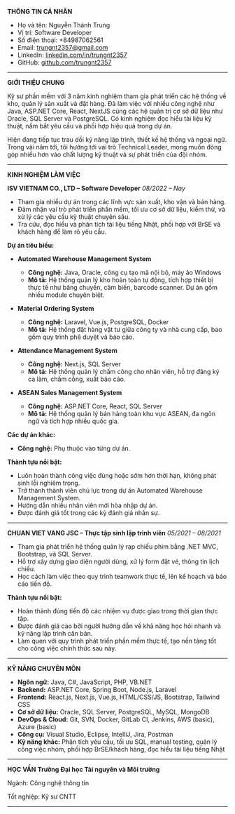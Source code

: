 **THÔNG TIN CÁ NHÂN**

* Họ và tên: Nguyễn Thành Trung
* Vị trí: Software Developer
* Số điện thoại: +84987062561
* Email: [trungnt2357@gmail.com](mailto:trungnt2357@gmail.com)
* LinkedIn: [linkedin.com/in/trungnt2357](https://www.linkedin.com/in/trungnt2357)
* GitHub: [github.com/trungnt2357](https://github.com/trungnt2357)

---

**GIỚI THIỆU CHUNG**

Kỹ sư phần mềm với 3 năm kinh nghiệm tham gia phát triển các hệ thống về kho, quản lý sản xuất và đặt hàng. Đã làm việc với nhiều công nghệ như Java, ASP.NET Core, React, NextJS cùng các hệ quản trị cơ sở dữ liệu như Oracle, SQL Server và PostgreSQL. Có kinh nghiệm đọc hiểu tài liệu kỹ thuật, nắm bắt yêu cầu và phối hợp hiệu quả trong dự án.

Hiện đang tiếp tục trau dồi kỹ năng lập trình, thiết kế hệ thống và ngoại ngữ. Trong vài năm tới, tôi hướng tới vai trò Technical Leader, mong muốn đóng góp nhiều hơn vào chất lượng kỹ thuật và sự phát triển của đội nhóm.

---

**KINH NGHIỆM LÀM VIỆC**

**ISV VIETNAM CO., LTD – Software Developer**
*08/2022 – Nay*

* Tham gia nhiều dự án trong các lĩnh vực sản xuất, kho vận và bán hàng.
* Đảm nhận vai trò phát triển phần mềm, tối ưu cơ sở dữ liệu, kiểm thử, và xử lý các yêu cầu kỹ thuật chuyên sâu.
* Tra cứu, đọc hiểu và phân tích tài liệu tiếng Nhật, phối hợp với BrSE và khách hàng để làm rõ yêu cầu.

**Dự án tiêu biểu:**

* **Automated Warehouse Management System**

  * **Công nghệ:** Java, Oracle, công cụ tạo mã nội bộ, máy ảo Windows
  * **Mô tả:** Hệ thống quản lý kho hoàn toàn tự động, tích hợp thiết bị thực tế như băng chuyền, cảm biến, barcode scanner. Dự án gồm nhiều module chuyên biệt.

* **Material Ordering System**

  * **Công nghệ:** Laravel, Vue.js, PostgreSQL, Docker
  * **Mô tả:** Hệ thống đặt hàng vật tư giữa công ty và nhà cung cấp, bao gồm quy trình phê duyệt và báo cáo.

* **Attendance Management System**

  * **Công nghệ:** Next.js, SQL Server
  * **Mô tả:** Hệ thống quản lý chấm công cho nhân viên, hỗ trợ đăng ký ca làm, chấm công, xuất báo cáo.

* **ASEAN Sales Management System**

  * **Công nghệ:** ASP.NET Core, React, SQL Server
  * **Mô tả:** Hệ thống quản lý bán hàng toàn khu vực ASEAN, đa ngôn ngữ và tích hợp nhiều quốc gia.

**Các dự án khác:**

* **Công nghệ:** Phụ thuộc vào từng dự án.
  
**Thành tựu nổi bật:**

* Luôn hoàn thành công việc đúng hoặc sớm hơn thời hạn, không phát sinh lỗi nghiêm trọng.
* Trở thành thành viên chủ lực trong dự án Automated Warehouse Management System.
* Hướng dẫn nhiều nhân viên mới hòa nhập dự án.
* Được đánh giá tốt trong các kỳ đánh giá nhân sự.

---

**CHUAN VIET VANG JSC – Thực tập sinh lập trình viên**
*05/2021 – 08/2021*

* Tham gia phát triển hệ thống quản lý rạp chiếu phim bằng .NET MVC, Bootstrap, và SQL Server.
* Hỗ trợ xây dựng giao diện người dùng, xử lý form đặt vé, thông tin lịch chiếu.
* Học cách làm việc theo quy trình teamwork thực tế, lên kế hoạch và báo cáo tiến độ.

**Thành tựu nổi bật:**

* Hoàn thành đúng tiến độ các nhiệm vụ được giao trong thời gian thực tập.
* Được đánh giá cao bởi người hướng dẫn về khả năng học hỏi nhanh và kỹ năng lập trình căn bản.
* Làm quen với quy trình phát triển phần mềm thực tế, tạo nền tảng tốt cho công việc chính thức sau này.

---

**KỸ NĂNG CHUYÊN MÔN**

* **Ngôn ngữ:** Java, C#, JavaScript, PHP, VB.NET
* **Backend:** ASP.NET Core, Spring Boot, Node.js, Laravel
* **Frontend:** React.js, Next.js, Vue.js, HTML/CSS/JS, Bootstrap, Tailwind CSS
* **Cơ sở dữ liệu:** Oracle, SQL Server, PostgreSQL, MySQL, MongoDB
* **DevOps & Cloud:** Git, SVN, Docker, GitLab CI, Jenkins, AWS (basic), Azure (basic)
* **Công cụ:** Visual Studio, Eclipse, IntelliJ, Jira, Postman
* **Kỹ năng khác:** Phân tích yêu cầu, tối ưu SQL, manual testing, quản lý công việc nhóm, phối hợp BrSE/khách hàng, đọc hiểu tài liệu tiếng Nhật

---

**HỌC VẤN**
**Trường Đại học Tài nguyên và Môi trường**

Ngành: Công nghệ thông tin

Tốt nghiệp: Kỹ sư CNTT

---
